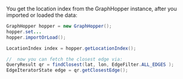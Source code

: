 You get the location index from the GraphHopper instance, after you imported or loaded the data:

```java
GraphHopper hopper = new GraphHopper();
hopper.set...
hopper.importOrLoad();

LocationIndex index = hopper.getLocationIndex();

//  now you can fetch the closest edge via:
QueryResult qr = findClosest(lat, lon, EdgeFilter.ALL_EDGES );
EdgeIteratorState edge = qr.getClosestEdge();
```

